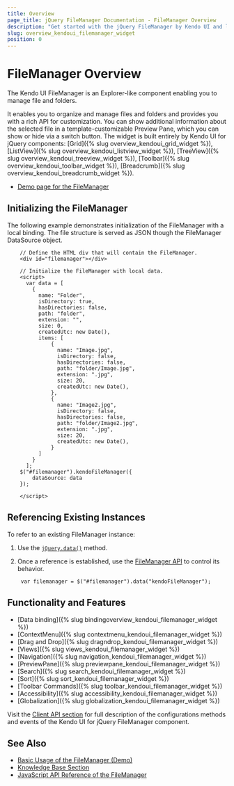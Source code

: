 ```yaml
---
title: Overview
page_title: jQuery FileManager Documentation - FileManager Overview
description: "Get started with the jQuery FileManager by Kendo UI and learn how to create, initialize, and enable the widget."
slug: overview_kendoui_filemanager_widget
position: 0
---
```


# FileManager Overview

The Kendo UI FileManager is an Explorer-like component enabling you to manage file and folders. 

It enables you to organize and manage files and folders and provides you with a rich API for customization. You can show additional information about the selected file in a template-customizable Preview Pane, which you can show or hide via a switch button. The widget is built entirely by Kendo UI for jQuery components: [Grid]({% slug overview_kendoui_grid_widget %}), [ListView]({% slug overview_kendoui_listview_widget %}), [TreeView]({% slug overview_kendoui_treeview_widget %}), [Toolbar]({% slug overview_kendoui_toolbar_widget %}), [Breadcrumb]({% slug overview_kendoui_breadcrumb_widget %}). 

* [Demo page for the FileManager](https://demos.telerik.com/kendo-ui/filemanager/index)

## Initializing the FileManager

The following example demonstrates initialization of the FileManager with a local binding. The file structure is served as JSON though the FileManager DataSource object.

```dojo
    // Define the HTML div that will contain the FileManager.
    <div id="filemanager"></div>

    // Initialize the FileManager with local data.
    <script>
      var data = [
        {
          name: "Folder",
          isDirectory: true,
          hasDirectories: false,
          path: "folder",
          extension: "",
          size: 0,
          createdUtc: new Date(),
          items: [
              {
                name: "Image.jpg",
                isDirectory: false,
                hasDirectories: false,
                path: "folder/Image.jpg",
                extension: ".jpg",
                size: 20,
                createdUtc: new Date(),
              },
              {
                name: "Image2.jpg",
                isDirectory: false,
                hasDirectories: false,
                path: "folder/Image2.jpg",
                extension: ".jpg", 
                size: 20,
                createdUtc: new Date(),
              }
          ]        
        }
      ];
    $("#filemanager").kendoFileManager({               
        dataSource: data
    });     

    </script>
```
## Referencing Existing Instances

To refer to an existing FileManager instance:

1. Use the [`jQuery.data()`](https://api.jquery.com/jQuery.data/) method.
1. Once a reference is established, use the [FileManager API](/api/javascript/ui/filemanager) to control its behavior.

        var filemanager = $("#filemanager").data("kendoFileManager");

## Functionality and Features

* [Data binding]({% slug bindingoverview_kendoui_filemanager_widget %})
* [ContextMenu]({% slug contextmenu_kendoui_filemanager_widget %})
* [Drag and Drop]({% slug dragndrop_kendoui_filemanager_widget %})
* [Views]({% slug views_kendoui_filemanager_widget %})
* [Navigation]({% slug navigation_kendoui_filemanager_widget %})
* [PreviewPane]({% slug previewpane_kendoui_filemanager_widget %})
* [Search]({% slug search_kendoui_filemanager_widget %})
* [Sort]({% slug sort_kendoui_filemanager_widget %})
* [Toolbar Commands]({% slug toolbar_kendoui_filemanager_widget %})
* [Accessibility]({% slug accessibility_kendoui_filemanager_widget %})
* [Globalization]({% slug globalization_kendoui_filemanager_widget %})

Visit the [Client API section](/api/javascript/ui/filemanager) for full description of the configurations methods and events of the Kendo UI for jQuery FileManager component.

## See Also

* [Basic Usage of the FileManager (Demo)](https://demos.telerik.com/kendo-ui/filemanager/index)
* [Knowledge Base Section](/knowledge-base)
* [JavaScript API Reference of the FileManager](/api/javascript/ui/filemanager)
